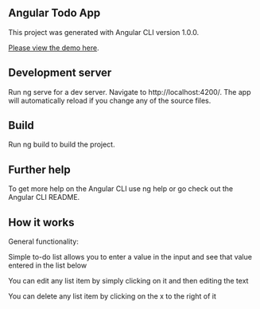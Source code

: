 ## Angular Todo App

This project was generated with Angular CLI version 1.0.0.

[Please view the demo here](http://njennes.com/angular/todo/app/index.html#/main).

## Development server
Run ng serve for a dev server. Navigate to http://localhost:4200/. The app will automatically reload if you change any of the source files.

## Build
Run ng build to build the project. 

## Further help
To get more help on the Angular CLI use ng help or go check out the Angular CLI README.

## How it works

General functionality:

Simple to-do list allows you to enter a value in the input and see that value entered in the list below

You can edit any list item by simply clicking on it and then editing the text

You can delete any list item by clicking on the x to the right of it
